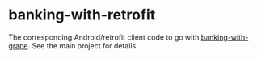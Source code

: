 # banking-with-retrofit
The corresponding Android/retrofit client code to go with [banking-with-grape](https://github.com/JudgeZarbi/banking-with-grape). See the main project for details.